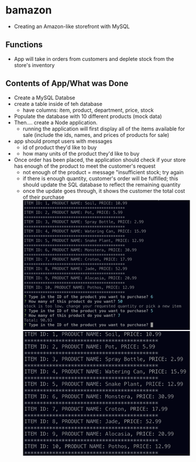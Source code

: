 # bamazon
- Creating an Amazon-like storefront with MySQL

## Functions
- App will take in orders from customers and deplete stock from the store's inventory

## Contents of App/What was Done
- Create a MySQL Databse
- create a table inside of teh database
  -  have columns: item, product, department, price, stock
- Populate the database with 10 different products (mock data)
- Then.... create a Node application.
  - running the application will first display all of the items available for sale (include the ids, names, and prices of products for sale)
- app should prompt users with messages
  - id of product they'd like to buy
- - how many units of the product they'd like to buy
- Once order has been placed, the application should check if your store has enough of the product to meet the customer's request
  - not enough of the product = message "insufficient stock; try again
  - if there is enough quantity, customer's order will be fulfilled; this should update the SQL database to reflect the remaining quantity
  -  once the update goes through, it shows the customer the total cost of their purchase
![screenshot](./customer1.png)
![screenshot2](./customer2.png)

